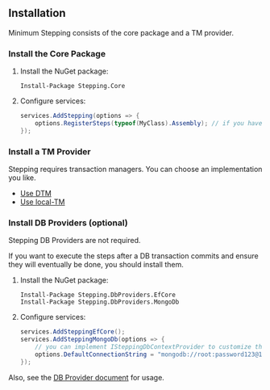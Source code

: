 ## Installation

Minimum Stepping consists of the core package and a TM provider.

### Install the Core Package

1. Install the NuGet package:
   ```shell
   Install-Package Stepping.Core
   ```
2. Configure services:
   ```csharp
   services.AddStepping(options => {
       options.RegisterSteps(typeof(MyClass).Assembly); // if you have custom steps
   });
   ```

### Install a TM Provider

Stepping requires transaction managers. You can choose an implementation you like.

* [Use DTM](./Dtm.md)
* [Use local-TM](./LocalTm.md)

### Install DB Providers (optional)

Stepping DB Providers are not required.

If you want to execute the steps after a DB transaction commits and ensure they will eventually be done, you should install them.

1. Install the NuGet package:
   ```shell
   Install-Package Stepping.DbProviders.EfCore
   Install-Package Stepping.DbProviders.MongoDb
   ```

2. Configure services:
   ```csharp
   services.AddSteppingEfCore();
   services.AddSteppingMongoDb(options => {
       // you can implement ISteppingDbContextProvider to customize the connection string lookup.
       options.DefaultConnectionString = "mongodb://root:password123@198.174.21.23:27017"
   });
   ```

Also, see the [DB Provider document](./DbProviders.md) for usage.